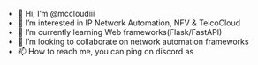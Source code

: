 - 👋 Hi, I’m @mccloudiii
- 👀 I’m interested in IP Network Automation, NFV & TelcoCloud
- 🌱 I’m currently learning Web frameworks(Flask/FastAPI) 
- 💞️ I’m looking to collaborate on network automation frameworks
- 📫 How to reach me, you can ping on discord as 

<!---
mccloudiii/mccloudiii is a ✨ special ✨ repository because its `README.md` (this file) appears on your GitHub profile.
You can click the Preview link to take a look at your changes.
--->
